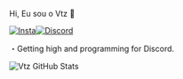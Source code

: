 Hi, Eu sou o Vtz 🖤


[![Insta](https://img.shields.io/badge/Instagram-E4405F?style=for-the-badge&logo=instagram&logoColor=white)](https://www.instagram.com/stuplyboy/)[![Discord](https://img.shields.io/badge/Discord-7289DA?style=for-the-badge&logo=discord&logoColor=white)](https://discord.com/users/423207882935369738)

・Getting high and programming for Discord.

![Vtz GitHub Stats](https://github-readme-stats.vercel.app/api?username=Vtz7&show_icons=true&theme=transparent)


